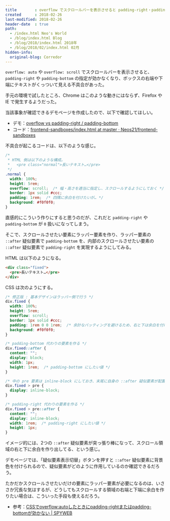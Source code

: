 ```yaml
---
title        : overflow でスクロールバーを表示させると padding-right・padding-bottom が効かなくなる事象と対策
created      : 2018-02-26
last-modified: 2018-02-26
header-date  : true
path:
  - /index.html Neo's World
  - /blog/index.html Blog
  - /blog/2018/index.html 2018年
  - /blog/2018/02/index.html 02月
hidden-info:
  original-blog: Corredor
---
```


`overflow: auto` や `overflow: scroll` でスクロールバーを表示させると、`padding-right` や `padding-bottom` の指定が効かなくなり、ボックスの右端や下端にテキストがくっついて見える不具合があった。

手元の環境で試したところ、Chrome はこのような動きにはならず、Firefox や IE で発生するようだった。

当該事象が確認できるデモページを作成したので、以下で確認してほしい。

- デモ：[overflow vs padding-right / padding-bottom](https://neos21.github.io/frontend-sandboxes/overflow-vs-padding-right-padding-bottom/index.html)
- コード：[frontend-sandboxes/index.html at master · Neos21/frontend-sandboxes](https://github.com/neos21/frontend-sandboxes/blob/master/overflow-vs-padding-right-padding-bottom/index.html)

不具合が起こるコードは、以下のような感じ。

```css
/* 
 * HTML 側は以下のような構成。
 *   <pre class="normal">長いテキスト…</pre>
 */
.normal {
  width: 100%;
  height: 5rem;
  overflow: scroll;  /* 幅・高さを適当に指定し、スクロールするようにしておく */
  border: 1px solid #ccc;
  padding: 1rem;  /* 四隅に余白を付けたいが… */
  background: #f0f0f0;
}
```

直感的にこういう作りにすると思うのだが、これだと `padding-right` や `padding-bottom` が `0` 扱いになってしまう。

そこで、スクロールさせたい要素にラッパー要素を作り、ラッパー要素の `::after` 疑似要素で `padding-bottom` を、内部のスクロールさせたい要素の `::after` 疑似要素で `padding-right` を実現するようにしてみる。

HTML は以下のようになる。

```html
<div class="fixed">
  <pre>長いテキスト…</pre>
</div>
```

CSS は次のようにする。

```css
/* 修正版 : 基本デザインはラッパー側で行う */
div.fixed {
  width: 100%;
  height: 5rem;
  overflow: scroll;
  border: 1px solid #ccc;
  padding: 1rem 0 0 1rem;  /* 余計なバッティングを避けるため、右と下は余白を付けないでおく */
  background: #f0f0f0;
}

/* padding-bottom 代わりの要素を作る */
div.fixed::after {
  content: "";
  display: block;
  width: 1px;
  height: 1rem;  /* padding-bottom にしたい値 */
}

/* 中の pre 要素は inline-block にしておき、末尾に自身の ::after 疑似要素が配置できるようにしておく */
div.fixed > pre {
  display: inline-block;
}

/* padding-right 代わりの要素を作る */
div.fixed > pre::after {
  content: "";
  display: inline-block;
  width: 1rem;  /* padding-right にしたい値 */
  height: 1px;
}
```

イメージ的には、2つの `::after` 疑似要素が突っ張り棒になって、スクロール領域の右と下に余白を作り出してる、という感じ。

デモページでは、「疑似要素表示切替」ボタンを押すと `::after` 疑似要素に背景色を付けられるので、疑似要素がどのように作用しているのか確認できるだろう。

たかだかスクロールさせたいだけの要素にラッパー要素が必要になるのは、いささか冗長な気はするが、どうしてもスクロールする領域の右端と下端に余白を作りたい場合は、こういった手段も使えるだろう。

- 参考：[CSSでoverflow:autoしたときにpadding-rightまたはpadding-bottomが効かない | SPYWEB](https://spyweb.media/2018/01/18/css-overflow-auto-scroll-ignore-padding-right-bottom/)
